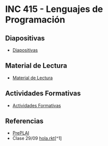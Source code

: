 # INC 415 - Lenguajes de Programación

## Diapositivas

- [Diapositivas](slides.html)

## Material de Lectura

- [Material de Lectura](lecturas.html)

## Actividades Formativas

- [Actividades Formativas](actividades.html)

## Referencias

- [PrePLAI](https://users.dcc.uchile.cl/~etanter/preplai/)
- Clase 29/09 [hola.rkt](Archivos/29-09-hola.rkt)[^1]
